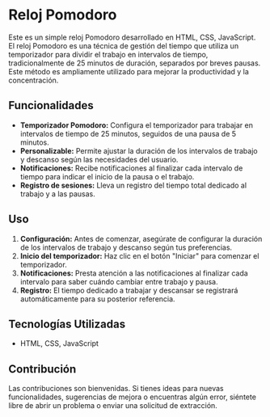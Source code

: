 # Reloj Pomodoro

Este es un simple reloj Pomodoro desarrollado en HTML, CSS, JavaScript. El reloj Pomodoro es una técnica de gestión del tiempo que utiliza un temporizador para dividir el trabajo en intervalos de tiempo, tradicionalmente de 25 minutos de duración, separados por breves pausas. Este método es ampliamente utilizado para mejorar la productividad y la concentración.

## Funcionalidades

- **Temporizador Pomodoro:** Configura el temporizador para trabajar en intervalos de tiempo de 25 minutos, seguidos de una pausa de 5 minutos.
- **Personalizable:** Permite ajustar la duración de los intervalos de trabajo y descanso según las necesidades del usuario.
- **Notificaciones:** Recibe notificaciones al finalizar cada intervalo de tiempo para indicar el inicio de la pausa o el trabajo.
- **Registro de sesiones:** Lleva un registro del tiempo total dedicado al trabajo y a las pausas.

## Uso

1. **Configuración:** Antes de comenzar, asegúrate de configurar la duración de los intervalos de trabajo y descanso según tus preferencias.
2. **Inicio del temporizador:** Haz clic en el botón "Iniciar" para comenzar el temporizador.
3. **Notificaciones:** Presta atención a las notificaciones al finalizar cada intervalo para saber cuándo cambiar entre trabajo y pausa.
4. **Registro:** El tiempo dedicado a trabajar y descansar se registrará automáticamente para su posterior referencia.

## Tecnologías Utilizadas

- HTML, CSS, JavaScript

## Contribución

Las contribuciones son bienvenidas. Si tienes ideas para nuevas funcionalidades, sugerencias de mejora o encuentras algún error, siéntete libre de abrir un problema o enviar una solicitud de extracción.
